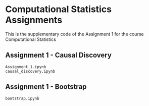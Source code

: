 # Computational Statistics Assignments

This is the supplementary code of the Assignment 1 for the course Computational Statistics

## Assignment 1 - Causal Discovery

```Assignment_1.ipynb``` <br>
```causal_discovery.ipynb```

## Assignment 1 - Bootstrap

```bootstrap.ipynb```
